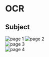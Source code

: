 # OCR

## Subject

![page 1](https://github.com/BUYMERCIER/optical-character-recognition/blob/master/subject/page1.jpg) 
![page 2](https://github.com/BUYMERCIER/optical-character-recognition/blob/master/subject/page2.jpg)  
![page 3](https://github.com/BUYMERCIER/optical-character-recognition/blob/master/subject/page3.jpg)  
![page 4](https://github.com/BUYMERCIER/optical-character-recognition/blob/master/subject/page4.jpg)  
